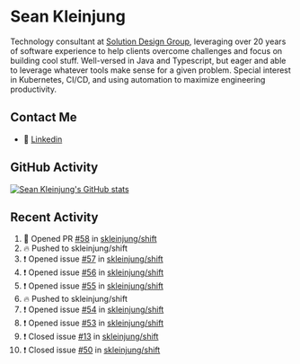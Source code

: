# Sean Kleinjung

Technology consultant at [Solution Design Group](https://solutiondesign.com/), leveraging over 20 years of software experience to help clients overcome challenges and focus on building cool stuff. Well-versed in Java and Typescript, but eager and able to leverage whatever tools make sense for a given problem. Special interest in Kubernetes, CI/CD, and using automation to maximize engineering productivity.

<!--
**skleinjung/skleinjung** is a ✨ _special_ ✨ repository because its `README.md` (this file) appears on your GitHub profile.

Here are some ideas to get you started:

- 🔭 I’m currently working on ...
- 🌱 I’m currently learning ...
- 👯 I’m looking to collaborate on ...
- 🤔 I’m looking for help with ...
- 💬 Ask me about ...
- 📫 How to reach me: ...
- 😄 Pronouns: ...
- ⚡ Fun fact: ...
-->

## Contact Me

<!-- - 💬 [Personal site](https://phatho-folio.now.sh/) -->
- 🔗 [Linkedin](https://www.linkedin.com/in/sean-kleinjung/)
<!-- - 📧 <a href="mailto:hohuuphat22@gmail.com">Email</a> -->

<!-- - 🤐 <a id="raw-url" href="https://nightly.link/DeKal/dekal-cv-v2/workflows/build/main/huuphatho_cv.zip">Latest Resume (.zip)</a>
- 📄 <a id="raw-url" href="https://raw.githubusercontent.com/DeKal/DeKal/master/cv/phathuuho_cv.pdf">Resume (Manually uploaded)</a> -->

## GitHub Activity

[![Sean Kleinjung's GitHub stats](https://github-readme-stats.vercel.app/api?username=skleinjung&show_icons=true&theme=dark&count_private=true)](https://github.com/skleinjung)

## Recent Activity
<!--START_SECTION:activity-->
1. 💪 Opened PR [#58](https://github.com/skleinjung/shift/pull/58) in [skleinjung/shift](https://github.com/skleinjung/shift)
2. 🔥 Pushed to skleinjung/shift
3. ❗️ Opened issue [#57](https://github.com/skleinjung/shift/issues/57) in [skleinjung/shift](https://github.com/skleinjung/shift)
4. ❗️ Opened issue [#56](https://github.com/skleinjung/shift/issues/56) in [skleinjung/shift](https://github.com/skleinjung/shift)
5. ❗️ Opened issue [#55](https://github.com/skleinjung/shift/issues/55) in [skleinjung/shift](https://github.com/skleinjung/shift)
6. 🔥 Pushed to skleinjung/shift
7. ❗️ Opened issue [#54](https://github.com/skleinjung/shift/issues/54) in [skleinjung/shift](https://github.com/skleinjung/shift)
8. ❗️ Opened issue [#53](https://github.com/skleinjung/shift/issues/53) in [skleinjung/shift](https://github.com/skleinjung/shift)
9. ❗️ Closed issue [#13](https://github.com/skleinjung/shift/issues/13) in [skleinjung/shift](https://github.com/skleinjung/shift)
10. ❗️ Closed issue [#50](https://github.com/skleinjung/shift/issues/50) in [skleinjung/shift](https://github.com/skleinjung/shift)
<!--END_SECTION:activity-->